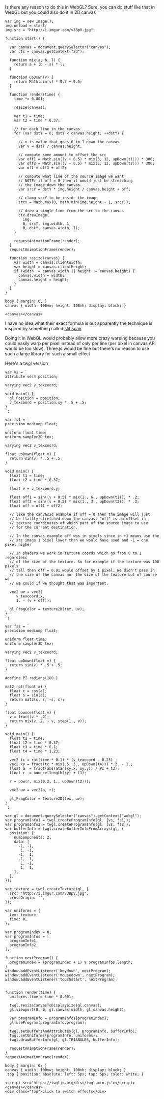 Is there any reason to do this in WebGL? Sure, you can do stuff like that in WebGL but you could also do it in 2D canvas

<!-- begin snippet: js hide: false console: true babel: false -->

<!-- language: lang-js -->

    var img = new Image();
    img.onload = start;
    img.src = "http://i.imgur.com/v38pV.jpg";

    function start() {

      var canvas = document.querySelector("canvas");
      var ctx = canvas.getContext("2d");

      function mix(a, b, l) {
        return a + (b - a) * l;
      }
      
      function upDown(v) {
        return Math.sin(v) * 0.5 + 0.5;
      }
      
      function render(time) {
        time *= 0.001;

        resize(canvas);

        var t1 = time;
        var t2 = time * 0.37;

        // for each line in the canvas
        for (var dstY = 0; dstY < canvas.height; ++dstY) {
          
          // v is value that goes 0 to 1 down the canvas
          var v = dstY / canvas.height;
          
          // compute some amount to offset the src
          var off1 = Math.sin((v + 0.5) * mix(3, 12, upDown(t1))) * 300;
          var off2 = Math.sin((v + 0.5) * mix(3, 12, upDown(t2))) * 300;
          var off = off1 + off2;
          
          // compute what line of the source image we want
          // NOTE: if off = 0 then it would just be stretching
          // the image down the canvas.
          var srcY = dstY * img.height / canvas.height + off;
          
          // clamp srcY to be inside the image
          srcY = Math.max(0, Math.min(img.height - 1, srcY));

          // draw a single line from the src to the canvas
          ctx.drawImage(
            img, 
            0, srcY, img.width, 1, 
            0, dstY, canvas.width, 1);
        }    
        
        requestAnimationFrame(render);
      }
      requestAnimationFrame(render);

      function resize(canvas) {
        var width = canvas.clientWidth;
        var height = canvas.clientHeight;
        if (width != canvas.width || height != canvas.height) {
          canvas.width = width;
          canvas.height = height;
        }
      }
    }

<!-- language: lang-css -->

    body { margin: 0; }
    canvas { width: 100vw; height: 100vh; display: block; }

<!-- language: lang-html -->

    <canvas></canvas>

<!-- end snippet -->

I have no idea what their exact formula is but apparently the technique is inspired by something called [slit scan](https://www.google.co.jp/search?q=slitscan).

Doing it in WebGL would probably allow more crazy warping because you could easily warp per pixel instead of only per line (per pixel in canvas API would be too slow). Three.js would be fine but there's no reason to use such a large library for such a small effect

Here's a twgl version

<!-- begin snippet: js hide: false console: true babel: false -->

<!-- language: lang-js -->

    var vs = `
    attribute vec4 position;

    varying vec2 v_texcoord;

    void main() {
      gl_Position = position;
      v_texcoord = position.xy * .5 + .5;
    }
    `;

    var fs1 = `
    precision mediump float;

    uniform float time;
    uniform sampler2D tex;

    varying vec2 v_texcoord;

    float upDown(float v) {
      return sin(v) * .5 + .5;
    }

    void main() {
      float t1 = time;
      float t2 = time * 0.37;

      float v = v_texcoord.y;

      float off1 = sin((v + 0.5) * mix(1., 6., upDown(t1))) * .2;
      float off2 = sin((v + 0.5) * mix(1., 3., upDown(t2))) * .2;
      float off = off1 + off2;

      // like the canvas2d example if off = 0 then the image will just
      // be flattly stretched down the canvas. "off" is an offset in
      // texture coordinates of which part of the source image to use
      // for the current destination. 
     
      // In the canvas example off was in pixels since in +1 means use the
      // src image 1 pixel lower than we would have used and -1 = one pixel higher

      // In shaders we work in texture coords which go from 0 to 1 regardless
      // of the size of the texture. So for example if the texture was 100 pixels
      // tall then off = 0.01 would offset by 1 pixel. We didn't pass in
      // the size of the canvas nor the size of the texture but of course we
      // we could if we thought that was important.

      vec2 uv = vec2(
         v_texcoord.x,
         1. - (v + off));

      gl_FragColor = texture2D(tex, uv);
    }
    `;

    var fs2 = `
    precision mediump float;

    uniform float time;
    uniform sampler2D tex;

    varying vec2 v_texcoord;

    float upDown(float v) {
      return sin(v) * .5 + .5;
    }

    #define PI radians(180.)

    mat2 rot(float a) {
      float c = cos(a);
      float s = sin(a); 
      return mat2(c, s, -s, c);
    }

    float bounce(float v) {
      v = fract(v * .2);
      return mix(v, 2. - v, step(1., v));
    }

    void main() {
      float t1 = time;
      float t2 = time * 0.37;
      float t3 = time * 0.1;
      float t4 = time * 1.23;

      vec2 tc = rot(time * 0.1) * (v_texcoord - 0.25) ;
      vec2 xy = fract(tc * mix(.5, 3., upDown(t4))) * 2. - 1.;
      float a  = fract(abs(atan(xy.x, xy.y)) / PI + t3);
      float r  = bounce(length(xy) + t1);

      r = pow(r, mix(0.2, 1., upDown(t2)));
      
      vec2 uv = vec2(a, r);

      gl_FragColor = texture2D(tex, uv);
    }
    `;

    var gl = document.querySelector("canvas").getContext("webgl");
    var programInfo1 = twgl.createProgramInfo(gl, [vs, fs1]);
    var programInfo2 = twgl.createProgramInfo(gl, [vs, fs2]);
    var bufferInfo = twgl.createBufferInfoFromArrays(gl, {
      position: {
        numComponents: 2,
        data: [
          -1, -1, 
           1, -1,
          -1,  1,
          -1,  1,
           1, -1,
           1,  1,
        ],
      },
    });
          
    var texture = twgl.createTexture(gl, { 
      src: "http://i.imgur.com/v38pV.jpg",
      crossOrigin: '',
    });

    var uniforms = {
      tex: texture,
      time: 0,
    };
      
    var programIndex = 0;
    var programInfos = [
      programInfo1,
      programInfo2,
    ];
        
    function nextProgram() {
      programIndex = (programIndex + 1) % programInfos.length;
    }
    window.addEventListener('keydown', nextProgram);
    window.addEventListener('mousedown', nextProgram);
    window.addEventListener('touchstart', nextProgram);
      
          
    function render(time) {
      uniforms.time = time * 0.001;

      twgl.resizeCanvasToDisplaySize(gl.canvas);
      gl.viewport(0, 0, gl.canvas.width, gl.canvas.height);

      var programInfo = programInfos[programIndex];
      gl.useProgram(programInfo.program);
          
      twgl.setBuffersAndAttributes(gl, programInfo, bufferInfo);
      twgl.setUniforms(programInfo, uniforms);
      twgl.drawBufferInfo(gl, gl.TRIANGLES, bufferInfo);
          
      requestAnimationFrame(render);
    }
    requestAnimationFrame(render);

<!-- language: lang-css -->

    body { margin: 0; }
    canvas { width: 100vw; height: 100vh; display: block; }
    .top { position: absolute; left: 5px; top: 5px; color: white; }

<!-- language: lang-html -->

    <script src="https://twgljs.org/dist/twgl.min.js"></script>
    <canvas></canvas>
    <div class="top">click to switch effects</div>

<!-- end snippet -->

